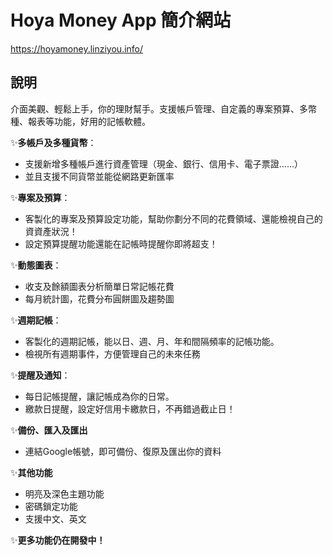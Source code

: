# Hoya Money App 簡介網站

https://hoyamoney.linziyou.info/

## 說明

介面美觀、輕鬆上手，你的理財幫手。支援帳戶管理、自定義的專案預算、多幣種、報表等功能，好用的記帳軟體。

✨**多帳戶及多種貨幣**：
- 支援新增多種帳戶進行資產管理（現金、銀行、信用卡、電子票證……）
- 並且支援不同貨幣並能從網路更新匯率

✨**專案及預算**：
- 客製化的專案及預算設定功能，幫助你劃分不同的花費領域、還能檢視自己的資資產狀況！
- 設定預算提醒功能還能在記帳時提醒你即將超支！

✨**動態圖表**：
- 收支及餘額圖表分析簡單日常記帳花費
- 每月統計圖，花費分布圓餅圖及趨勢圖

✨**週期記帳**：
- 客製化的週期記帳，能以日、週、月、年和間隔頻率的記帳功能。
- 檢視所有週期事件，方便管理自己的未來任務

✨**提醒及通知**：
- 每日記帳提醒，讓記帳成為你的日常。
- 繳款日提醒，設定好信用卡繳款日，不再錯過截止日！

✨**備份、匯入及匯出**
- 連結Google帳號，即可備份、復原及匯出你的資料

✨**其他功能**
- 明亮及深色主題功能
- 密碼鎖定功能
- 支援中文、英文

✨**更多功能仍在開發中！**
